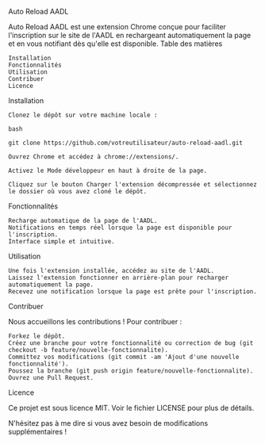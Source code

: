 Auto Reload AADL

Auto Reload AADL est une extension Chrome conçue pour faciliter l'inscription sur le site de l'AADL en rechargeant automatiquement la page et en vous notifiant dès qu'elle est disponible.
Table des matières

    Installation
    Fonctionnalités
    Utilisation
    Contribuer
    Licence

Installation

    Clonez le dépôt sur votre machine locale :

    bash

    git clone https://github.com/votreutilisateur/auto-reload-aadl.git

    Ouvrez Chrome et accédez à chrome://extensions/.

    Activez le Mode développeur en haut à droite de la page.

    Cliquez sur le bouton Charger l'extension décompressée et sélectionnez le dossier où vous avez cloné le dépôt.

Fonctionnalités

    Recharge automatique de la page de l'AADL.
    Notifications en temps réel lorsque la page est disponible pour l'inscription.
    Interface simple et intuitive.

Utilisation

    Une fois l'extension installée, accédez au site de l'AADL.
    Laissez l'extension fonctionner en arrière-plan pour recharger automatiquement la page.
    Recevez une notification lorsque la page est prête pour l'inscription.

Contribuer

Nous accueillons les contributions ! Pour contribuer :

    Forkez le dépôt.
    Créez une branche pour votre fonctionnalité ou correction de bug (git checkout -b feature/nouvelle-fonctionnalite).
    Committez vos modifications (git commit -am 'Ajout d'une nouvelle fonctionnalité').
    Poussez la branche (git push origin feature/nouvelle-fonctionnalite).
    Ouvrez une Pull Request.

Licence

Ce projet est sous licence MIT. Voir le fichier LICENSE pour plus de détails.

N'hésitez pas à me dire si vous avez besoin de modifications supplémentaires !
